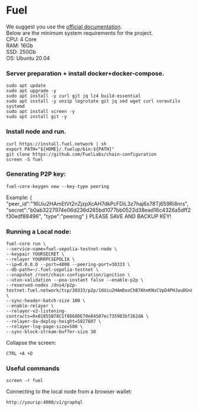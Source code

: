 # Fuel

We suggest you use the [official documentation](https://docs.fuel.network/guides/running-a-node/running-a-testnet-node/). </br>
Below are the minimum system requirements for the project.</br>
CPU: 4 Core </br>
RAM: 16Gb </br>
SSD: 250Gb </br>
OS: Ubuntu 20.04 </br>


### Server preparation + install docker+docker-compose.
```
sudo apt update
sudo apt upgrade -y
sudo apt install -y curl git jq lz4 build-essential
sudo apt install -y unzip logrotate git jq sed wget curl coreutils systemd
sudo apt install screen -y
sudo apt install git -y
```

### Install node and run.
```
curl https://install.fuel.network | sh
export PATH="${HOME}/.fuelup/bin:${PATH}"
git clone https://github.com/FuelLabs/chain-configuration
screen -S fuel
```

### Generating P2P key:
```
fuel-core-keygen new --key-type peering
```

Example:
{
  "peer_id":"16Uiu2HAmEtVt2nZjzpXcAH7dkPcFDiL3z7haj6x78Tj659Ri8nrs",
  "secret":"b0ab3227974e06d236d265bd1077bb0522d38ead16c4326a5dff2f30edf88496",
  "type":"peering"
}
PLEASE SAVE AND BACKUP KEY!

### Running a Local node:
```
fuel-core run \
--service-name=fuel-sepolia-testnet-node \
--keypair YOURSECRET \
--relayer YOURRPCSEPOLIA \
--ip=0.0.0.0 --port=4000 --peering-port=30333 \
--db-path=~/.fuel-sepolia-testnet \
--snapshot /root/chain-configuration/ignition \
--utxo-validation --poa-instant false --enable-p2p \
--reserved-nodes /dns4/p2p-testnet.fuel.network/tcp/30333/p2p/16Uiu2HAmDxoChB7AheKNvCVpD4PHJwuDGn8rifMBEHmEynGHvHrf \
--sync-header-batch-size 100 \
--enable-relayer \
--relayer-v2-listening-contracts=0x01855B78C1f8868DE70e84507ec735983bf262dA \
--relayer-da-deploy-height=5827607 \
--relayer-log-page-size=500 \
--sync-block-stream-buffer-size 30
```

Collapse the screen:
```
CTRL +A +D
```

### Useful commands
```
screen -r fuel
```

Connecting to the local node from a browser wallet:
```
http://yourip:4000/v1/graphql
```
